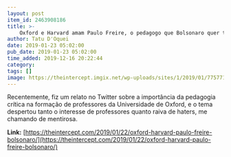 ```yaml
---
layout: post
item_id: 2463908186
title: >-
    Oxford e Harvard amam Paulo Freire, o pedagogo que Bolsonaro quer tirar do MEC com um lança-chamas
author: Tatu D'Oquei
date: 2019-01-23 05:02:00
pub_date: 2019-01-23 05:02:00
time_added: 2019-12-16 20:22:44
category: 
tags: []
image: https://theintercept.imgix.net/wp-uploads/sites/1/2019/01/775771-high-1548180582.jpeg?auto=compress%2Cformat&q=90&fit=crop&w=1200&h=800
---
```


Recentemente, fiz um relato no Twitter sobre a importância da pedagogia crítica na formação de professores da Universidade de Oxford, e o tema despertou tanto o interesse de professores quanto raiva de haters, me chamando de mentirosa.

**Link:** [https://theintercept.com/2019/01/22/oxford-harvard-paulo-freire-bolsonaro/](https://theintercept.com/2019/01/22/oxford-harvard-paulo-freire-bolsonaro/)

